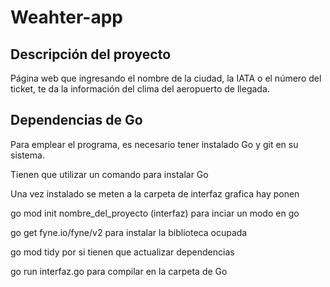 # Weahter-app

## Descripción del proyecto

Página web que ingresando el nombre de la ciudad, la IATA o el número del ticket, te da la información del clima del aeropuerto de llegada.

## Dependencias de Go

Para emplear el programa, es necesario tener instalado Go y git en su sistema.

Tienen que utilizar un comando para instalar Go

Una vez instalado se meten a la carpeta de interfaz grafica hay ponen 

go mod init nombre_del_proyecto (interfaz) para inciar un modo en go

go get fyne.io/fyne/v2 para instalar la biblioteca ocupada

go mod tidy por si tienen que actualizar dependencias

go run interfaz.go para compilar en la carpeta de Go

